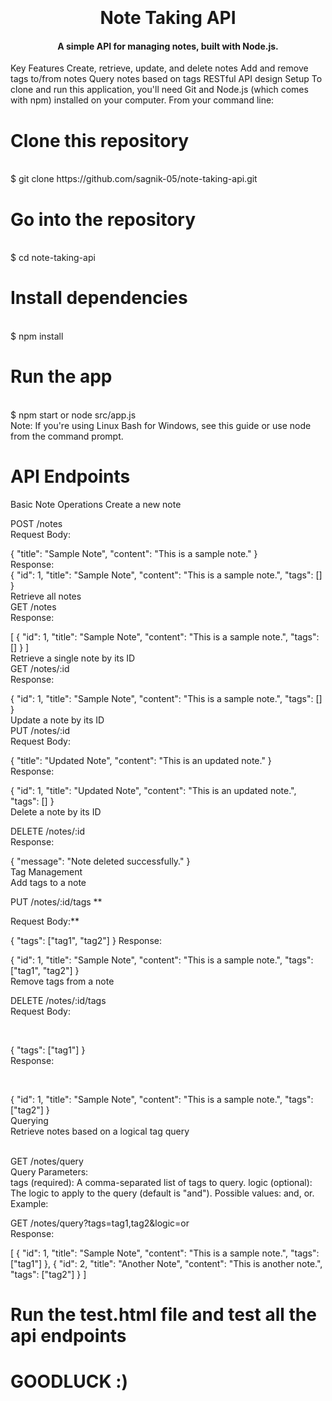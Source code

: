 <h1 align="center">
  <br>
  <br>
  Note Taking API
  <br>
</h1>
<h4 align="center">A simple API for managing notes, built with Node.js.</h4>



Key Features
Create, retrieve, update, and delete notes
Add and remove tags to/from notes
Query notes based on tags
RESTful API design
Setup
To clone and run this application, you'll need Git and Node.js (which comes with npm) installed on your computer. From your command line:


# Clone this repository
 <br>
$ git clone  https://github.com/sagnik-05/note-taking-api.git

# Go into the repository
 <br>
$ cd note-taking-api

# Install dependencies
 <br>
$ npm install

# Run the app
 <br>
$ npm start or node src/app.js
 <br>
Note:
If you're using Linux Bash for Windows, see this guide or use node from the command prompt.

# API Endpoints
Basic Note Operations
Create a new note

POST /notes
 <br>
Request Body:
 <br>

{
  "title": "Sample Note",
  "content": "This is a sample note."
}
 <br>
Response:
 <br>
{
  "id": 1,
  "title": "Sample Note",
  "content": "This is a sample note.",
  "tags": []
}
 <br>
Retrieve all notes
 <br>
GET /notes
 <br>
Response:
 <br>
  
 
[
  {
    "id": 1,
    "title": "Sample Note",
    "content": "This is a sample note.",
    "tags": []
  }
]
 <br>
Retrieve a single note by its ID
 <br>
GET /notes/:id
 <br>
Response:
 <br>
 
{
  "id": 1,
  "title": "Sample Note",
  "content": "This is a sample note.",
  "tags": []
}
 <br>
Update a note by its ID
 <br>
PUT /notes/:id
 <br>
Request Body:
 <br>
  
 
{
  "title": "Updated Note",
  "content": "This is an updated note."
}
 <br>
Response:
 <br>
  
 
{
  "id": 1,
  "title": "Updated Note",
  "content": "This is an updated note.",
  "tags": []
}
 <br>
Delete a note by its ID
 <br>
 
 
DELETE /notes/:id
 <br>
Response:
 <br>

  
 
{
  "message": "Note deleted successfully."
}
 <br>
Tag Management
 <br>
Add tags to a note
 <br>
 
 
PUT /notes/:id/tags
**
 <br>

Request Body:**
 <br>
  
 
{
  "tags": ["tag1", "tag2"]
}
Response:

  
 
{
  "id": 1,
  "title": "Sample Note",
  "content": "This is a sample note.",
  "tags": ["tag1", "tag2"]
}
 <br>
Remove tags from a note
 <br>
 
 
DELETE /notes/:id/tags
 <br>
Request Body:

   <br>
 
{
  "tags": ["tag1"]
}
 <br>
Response:

   <br>
 
{
  "id": 1,
  "title": "Sample Note",
  "content": "This is a sample note.",
  "tags": ["tag2"]
}
 <br>
Querying
 <br>
Retrieve notes based on a logical tag query

 
  <br>
GET /notes/query
 <br>
Query Parameters:
 <br>
tags (required): A comma-separated list of tags to query.
logic (optional): The logic to apply to the query (default is "and"). Possible values: and, or.
Example:
 <br>
 
 
GET /notes/query?tags=tag1,tag2&logic=or
 <br>
Response:

  
 
[
  {
    "id": 1,
    "title": "Sample Note",
    "content": "This is a sample note.",
    "tags": ["tag1"]
  },
  {
    "id": 2,
    "title": "Another Note",
    "content": "This is another note.",
    "tags": ["tag2"]
  }
]
# Run the test.html file and test all the api endpoints
# GOODLUCK :)
